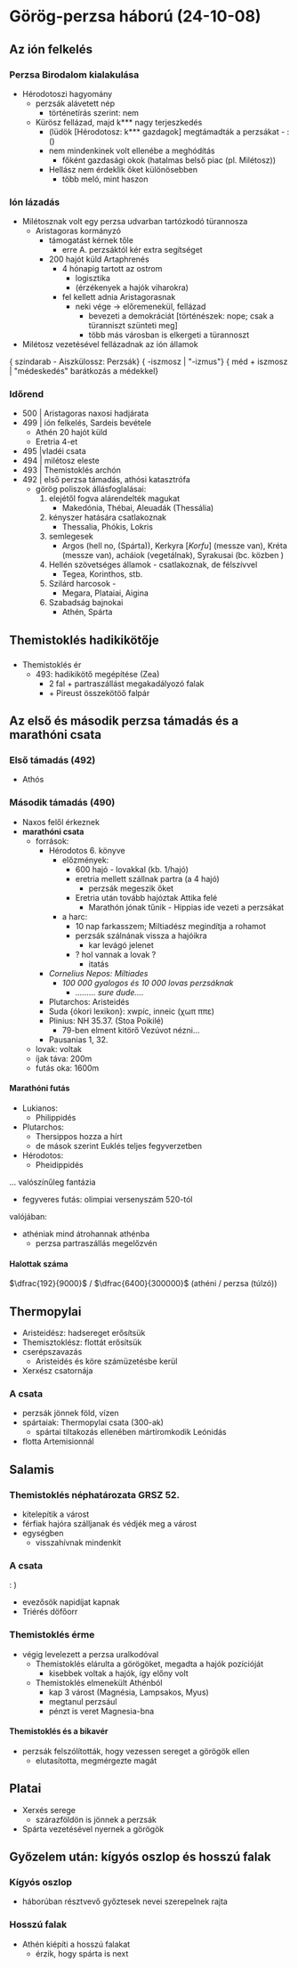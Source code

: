 # Görög-perzsa háború (24-10-08)

## Az ión felkelés
### Perzsa Birodalom kialakulása
- Hérodotoszi hagyomány
    - perzsák alávetett nép
        - történetírás szerint: nem
    - Kürösz fellázad, majd k*** nagy terjeszkedés
        - (lüdök [Hérodotosz: k*** gazdagok] megtámadták a perzsákat - :()
        - nem mindenkinek volt ellenébe a meghódítás
            - főként gazdasági okok (hatalmas belső piac (pl. Milétosz))
        - Hellász nem érdeklik őket különösebben
            - több meló, mint haszon

### Ión lázadás
- Milétosznak volt egy perzsa udvarban tartózkodó türannosza
    - Aristagoras kormányzó
        - támogatást kérnek tőle
            - erre A. perzsáktól kér extra segítséget
        - 200 hajót küld Artaphrenés
            - 4 hónapig tartott az ostrom
                - logisztika
                - (érzékenyek a hajók viharokra)
            - fel kellett adnia Aristagorasnak
                - neki vége -> előremenekül, fellázad
                    - bevezeti a demokráciát [történészek: nope; csak a türanniszt szünteti meg]
                    - több más városban is elkergeti a türannoszt
- Milétosz vezetésével fellázadnak az ión államok


{ színdarab - Aiszkülossz: Perzsák}
{ -iszmosz | "-izmus"}
{ méd + iszmosz | "médeskedés" barátkozás a médekkel}

### Időrend
- 500 | Aristagoras naxosi hadjárata
- 499 | ión felkelés, Sardeis bevétele
    - Athén 20 hajót küld
    - Eretria 4-et
- 495 |vIadéi csata
- 494 | milétosz eleste
- 493 | Themistoklés archón
- 492 | első perzsa támadás, athósi katasztrófa
    - görög poliszok állásfoglalásai:
        1. elejétől fogva alárendelték magukat
            - Makedónia, Thébai, Aleuadák (Thessália)
        2. kényszer hatására csatlakoznak
            - Thessalia, Phókis, Lokris
        3. semlegesek
            - Argos (hell no, (Spárta)), Kerkyra [*Korfu*] (messze van), Kréta (messze van), acháiok (vegetálnak), Syrakusai (bc. közben )
        4. Hellén szövetséges államok - csatlakoznak, de félszívvel
            - Tegea, Korinthos, stb.
        5. Szilárd harcosok - 
            - Megara, Plataiai, Aigina
        6. Szabadság bajnokai
            - Athén, Spárta







## Themistoklés hadikikötője
### 
- Themistoklés ér
    - 493: hadikikötő megépítése (Zea)
        - 2 fal + partraszállást megakadályozó falak
        - \+ Pireust összekötöő falpár














## Az első és második perzsa támadás és a marathóni csata
### Első támadás (492)
- Athós
### Második támadás (490)
- Naxos felől érkeznek
- **marathóni csata**
    - források:
        - Hérodotos 6. könyve
            - előzmények:
                - 600 hajó - lovakkal (kb. 1/hajó)
                - eretria mellett szállnak partra (a 4 hajó)
                    - perzsák megeszik őket
                - Eretria után tovább hajóztak Attika felé
                    - Marathón jónak tűnik - Hippias ide vezeti a perzsákat
            - a harc:
                - 10 nap farkasszem; Miltiadész megindítja a rohamot
                - perzsák szálnának vissza a hajóikra
                    - kar levágó jelenet
                - ? hol vannak a lovak ?
                    - itatás
        - *Cornelius Nepos: Miltiades*
            - *100 000 gyalogos és 10 000 lovas perzsáknak*
                - *......... sure dude....*
        - Plutarchos: Aristeidés
        - Suda {ókori lexikon}: xwpíc, inneic (χωπ ππε)
        - Plinius: NH 35.37. (Stoa Poikilé)
            - 79-ben elment kitörő Vezúvot nézni...
        - Pausanias 1, 32.
    - lovak: voltak
    - íjak táva: 200m
    - futás oka: 1600m

#### Marathóni futás
- Lukianos:
    - Philippidés
- Plutarchos:
    - Thersippos hozza a hírt
    - de mások szerint Euklés teljes fegyverzetben
- Hérodotos:
    - Pheidippidés

... valószínűleg fantázia
- fegyveres futás: olimpiai versenyszám 520-tól

valójában:
- athéniak mind átrohannak athénba
    - perzsa partraszállás megelőzvén

#### Halottak száma
$\dfrac{192}{9000}$ / $\dfrac{6400}{300000}$ (athéni / perzsa (túlzó))


## Thermopylai
- Aristeidész: hadsereget erősítsük
- Themisztoklész: flottát erősítsük
- cserépszavazás
    - Aristeidés és köre számüzetésbe kerül
- Xerxész csatornája

### A csata
- perzsák jönnek föld, vízen
- spártaiak: Thermopylai csata (300-ak)
    - spártai tiltakozás ellenében mártíromkodik Leónidás
- flotta Artemisionnál


## Salamis
### Themistoklés néphatározata GRSZ 52.
- kitelepítik a várost
- férfiak hajóra szálljanak és védjék meg a várost
- egységben
    - visszahívnak mindenkit

### A csata
: )

- evezősök napidíjat kapnak
- Triérés döfőorr

### Themistoklés érme
- végig levelezett a perzsa uralkodóval
    - Themistoklés elárulta a görögöket, megadta a hajók pozícióját
        - kisebbek voltak a hajók, így előny volt
    - Themistoklés elmenekült Athénból
        - kap 3 várost (Magnésia, Lampsakos, Myus)
        - megtanul perzsául
        - pénzt is veret Magnesia-bna

#### Themistoklés és a bikavér
- perzsák felszólították, hogy vezessen sereget a görögök ellen
    - elutasította, megmérgezte magát


## Platai
- Xerxés serege
    - szárazföldön is jönnek a perzsák
- Spárta vezetésével nyernek a görögök


## Győzelem után: kígyós oszlop és hosszú falak
### Kígyós oszlop
- háborúban résztvevő győztesek nevei szerepelnek rajta
### Hosszú falak
- Athén kiépíti a hosszú falakat
    - érzik, hogy spárta is next